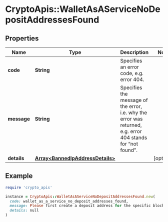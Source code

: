 # CryptoApis::WalletAsAServiceNoDepositAddressesFound

## Properties

| Name | Type | Description | Notes |
| ---- | ---- | ----------- | ----- |
| **code** | **String** | Specifies an error code, e.g. error 404. |  |
| **message** | **String** | Specifies the message of the error, i.e. why the error was returned, e.g. error 404 stands for “not found”. |  |
| **details** | [**Array&lt;BannedIpAddressDetails&gt;**](BannedIpAddressDetails.md) |  | [optional] |

## Example

```ruby
require 'crypto_apis'

instance = CryptoApis::WalletAsAServiceNoDepositAddressesFound.new(
  code: wallet_as_a_service_no_deposit_addresses_found,
  message: Please first create a deposit address for the specific blockchain and network, in order to be able to make transactions.,
  details: null
)
```

